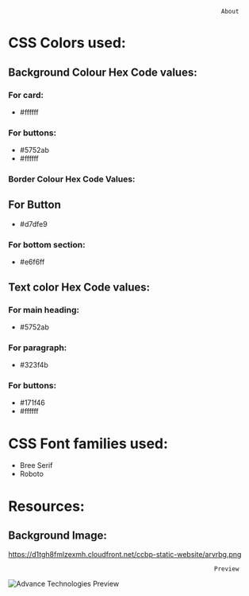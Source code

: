                                                                 About

# CSS Colors used:
## Background Colour Hex Code values:

### For card: 
* #ffffff
### For buttons: 
* #5752ab
* #ffffff
### Border Colour Hex Code Values:
## For Button
* #d7dfe9
### For bottom section: 
* #e6f6ff
## Text color Hex Code values:
### For main heading: 
* #5752ab
### For paragraph:
* #323f4b
### For buttons:
* #171f46
* #ffffff
# CSS Font families used:
* Bree Serif
* Roboto


# Resources:
## Background Image:
https://d1tgh8fmlzexmh.cloudfront.net/ccbp-static-website/arvrbg.png


                                                              
                              
                                                              Preview
   ![Advance Technologies Preview](https://user-images.githubusercontent.com/99186533/194715355-aed74cec-2724-453e-8cb4-662971dad798.png)
